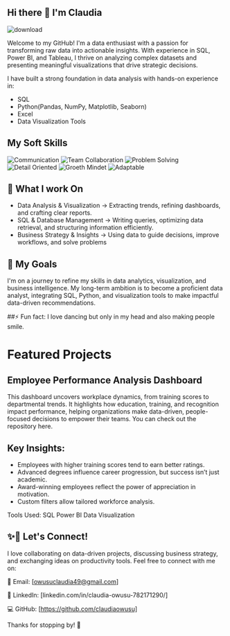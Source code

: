 ## Hi there 👋 I'm Claudia

![download](https://github.com/user-attachments/assets/664388fe-a59d-4e33-b813-21c4dc9104dd)

Welcome to my GitHub! I'm a data enthusiast with a passion for transforming raw data into actionable insights. With experience in SQL, Power BI, and Tableau, I thrive on analyzing complex datasets and presenting meaningful visualizations that drive strategic decisions.

I have built a strong foundation in data analysis with hands-on experience in:

 - SQL
 - Python(Pandas, NumPy, Matplotlib, Seaborn)
 - Excel
 - Data Visualization Tools

## My Soft Skills 

![Communication](https://img.shields.io/badge/Communication-blue?style=for-the-bagde)
![Team Collaboration](https://img.shields.io/badge/Team_Collaboration-yellow?style=for-the-bagde)
![Problem Solving](https://img.shields.io/badge/Problem_Solving-green?style=for-the-bagde)
![Detail Oriented](https://img.shields.io/badge/Detail_Oriented-white?style=for-the-bagde)
![Groeth Mindet](https://img.shields.io/badge/Growth_Mindset-orange?style=for-the-bagde)
![Adaptable](https://img.shields.io/badge/Adaptable-violet?style=for-the-bagde)

## 🔭 What I work On

 - Data Analysis & Visualization → Extracting trends, refining dashboards, and crafting clear reports.
 - SQL & Database Management → Writing queries, optimizing data retrieval, and structuring information efficiently.
 - Business Strategy & Insights → Using data to guide decisions, improve workflows, and solve problems

## 🚀 My Goals

I'm on a journey to refine my skills in data analytics, visualization, and business intelligence. My long-term ambition is to become a proficient data analyst, integrating SQL, Python, and visualization tools to make impactful data-driven recommendations.



##⚡ Fun fact:
  I love dancing but only in my head and also making people smile.


 # Featured Projects
 ## Employee Performance Analysis Dashboard
  This dashboard uncovers workplace dynamics, from training scores to departmental trends. It highlights how education, training, and recognition impact performance, helping organizations make data-driven, people-focused decisions to empower their teams. You can check out the repository here.
  
## Key Insights:
- Employees with higher training scores tend to earn better ratings.
- Advanced degrees influence career progression, but success isn’t just academic.
- Award-winning employees reflect the power of appreciation in motivation.
- Custom filters allow tailored workforce analysis.
  
Tools Used: SQL  Power BI  Data Visualization

## ✨👯 Let's Connect!
I love collaborating on data-driven projects, discussing business strategy, and exchanging ideas on productivity tools. Feel free to connect with me on:

📧 Email: [owusuclaudia49@gmail.com]

🔗 LinkedIn: [linkedin.com/in/claudia-owusu-782171290/]

💻 GitHub: [https://github.com/claudiaowusu]

Thanks for stopping by! 🚀
  
 

